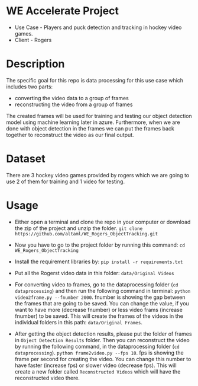 
# WE Accelerate Project
* Use Case - Players and puck detection and tracking in hockey video games.
* Client - Rogers


# Description
The specific goal for this repo is data processing for this use case which includes two parts:
* converting the video data to a group of frames
* reconstructing the video from a group of frames


The created frames will be used for training and testing our object detection model using machine learning later in azure. Furthermore, when we are done with object detection in the frames we can put the frames back together to reconstruct the video as our final output.


# Dataset
There are 3 hockey video games provided by rogers which we are going to use 2 of them for training and 1 video for testing.

# Usage
* Either open a terminal and clone the repo in your computer or download the zip of the project and unzip the folder.
```git clone https://github.com/altaml/WE_Rogers_ObjectTracking.git```

* Now you have to go to the project folder by running this command: ```cd WE_Rogers_ObjectTracking```

* Install the requirement libraries by: ```pip install -r requirements.txt```

* Put all the Rogerst video data in this folder: ``` data/Original Videos ```

* For converting video to frames, go to the dataprocessing folder (```cd dataprocessing```) and then run the following command in terminal:
```python video2frame.py --fnumber 2000```. fnumber is showing the gap between the frames that are going to be saved. You can change the value, if you want to have more (decrease fnumber) or less video frams (increase fnumber) to be saved. This will create the frames of the videos in the individual folders in this path: ``` data/Original Frames ```.

* After getting the object detection results, please put the folder of frames in ```Object Detection Results``` folder. Then you can reconstruct the video by running the following command, in the dataprocessing folder (```cd dataprocessing```).
```python frame2video.py --fps 10```. fps is showing the frame per second for creating the video. You can change this number to have faster (increase fps) or slower video (decrease fps). This will create  a new folder called ```Reconstructed Videos``` which will have the reconstructed video there.
